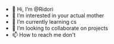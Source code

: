 - 👋 Hi, I’m @Ridori
- 👀 I’m interested in your actual mother
- 🌱 I’m currently learning cs
- 💞️ I’m looking to collaborate on projects
- 📫 How to reach me don't

<!---
Ridori/Ridori is a ✨ special ✨ repository because its `README.md` (this file) appears on your GitHub profile.
You can click the Preview link to take a look at your changes.
--->
